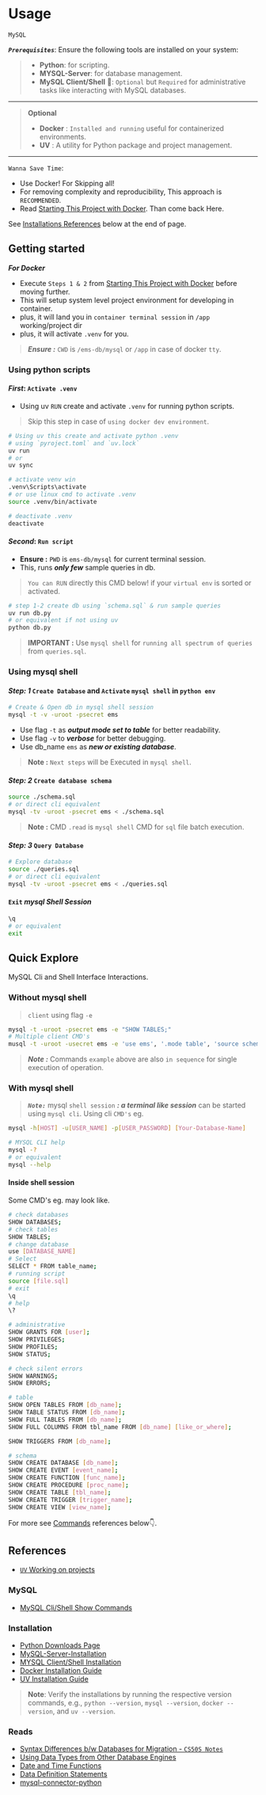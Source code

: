 # Usage

`MySQL`

***`Prerequisites`***:
Ensure the following tools are installed on your system:

>- **Python**: for scripting.
>- **MYSQL-Server**: for database management.
>- **MySQL Client/Shell** 🌟: `Optional` but `Required` for administrative tasks like interacting with MySQL databases.

---
> **Optional**
>
>- **Docker** : `Installed and running` useful for containerized environments.
>- **UV** : A utility for Python package and project management.

---
`Wanna Save Time`:

- Use Docker! For Skipping all!
- For removing complexity and reproducibility, This approach is `RECOMMENDED`.
- Read [Starting This Project with Docker](README.Docker.md). Than come back Here.

See [Installations References](#installation) below at the end of page.

## Getting started

***For Docker***

- Execute `Steps 1 & 2` from [Starting This Project with Docker](README.Docker.md#step-1) before moving further.
- This will setup system level project environment for developing in container.
- plus, it will land you in `container terminal session` in `/app` working/project dir
- plus, it will activate `.venv` for you.

> ***Ensure :*** `CWD` is `/ems-db/mysql` or `/app` in case of docker `tty`.

### Using python scripts

#### ***First***: `Activate .venv`

- Using uv `RUN` create and activate `.venv` for running python scripts.

> Skip this step in case of `using docker dev environment`.  

```sh
# Using uv this create and activate python .venv
# using `pyroject.toml` and `uv.lock`
uv run
# or 
uv sync

# activate venv win
.venv\Scripts\activate
# or use linux cmd to activate .venv
source .venv/bin/activate

# deactivate .venv
deactivate
```

#### ***Second***: `Run script`

- **Ensure :** `PWD` is `ems-db/mysql` for current terminal session.
- This, runs ***only few*** sample queries in db.

> `You can RUN` directly this CMD below! if your `virtual env` is sorted or activated.

```py
# step 1-2 create db using `schema.sql` & run sample queries
uv run db.py
# or equivalent if not using uv
python db.py
```

> **IMPORTANT :** Use `mysql shell` for `running all spectrum of queries` from `queries.sql`.

### Using mysql shell

#### ***Step: 1*** `Create Database` and `Activate` `mysql shell` in `python env`

```sh
# Create & Open db in mysql shell session
mysql -t -v -uroot -psecret ems
```

- Use flag `-t` as ***output mode set to table*** for better readability.
- Use flag `-v` to ***verbose*** for better debugging.
- Use db_name `ems` as ***new or existing database***.

> **Note :** `Next steps` will be Executed in `mysql shell`.

#### ***Step: 2*** `Create database schema`

```sh title="mysql shell"
source ./schema.sql
# or direct cli equivalent
mysql -tv -uroot -psecret ems < ./schema.sql
```

> **Note :** CMD `.read` is `mysql shell` CMD for `sql` file batch execution.

#### ***Step: 3*** `Query Database`

```sh title="mysql shell"
# Explore database
source ./queries.sql
# or direct cli equivalent
mysql -tv -uroot -psecret ems < ./queries.sql
```

#### `Exit` ***mysql Shell Session***

```sh title="mysql shell"
\q
# or equivalent
exit
```

## Quick Explore

MySQL Cli and Shell Interface Interactions.

### Without mysql shell

> `client` using flag `-e`

```sh
mysql -t -uroot -psecret ems -e "SHOW TABLES;"
# Multiple client CMD's
musql -t -uroot -usecret ems -e 'use ems', '.mode table', 'source schema.sql', 'source queries.sql', 'show databases', 'show tables', '.schema', 'SELECT * FROM `students`', '\q'
```

> ***Note :*** Commands `example` above are also `in sequence` for single execution of operation.

### With mysql shell

> ***`Note:`*** mysql `shell session` ***: a terminal like session*** can be started using `mysql cli`. Using cli `CMD's` eg.

```sh title="mysql-shell"
mysql -h[HOST] -u[USER_NAME] -p[USER_PASSWORD] [Your-Database-Name]
```

```sh title="mysql-cli-help"
# MYSQL CLI help
mysql -?
# or equivalent
mysql --help
```

#### Inside shell session

Some CMD's eg. may look like.

```sh title="mysql-shell"
# check databases
SHOW DATABASES;
# check tables
SHOW TABLES;
# change database
use [DATABASE_NAME]
# Select
SELECT * FROM table_name;
# running script
source [file.sql]
# exit
\q
# help
\?

# administrative
SHOW GRANTS FOR [user];
SHOW PRIVILEGES;
SHOW PROFILES;
SHOW STATUS;

# check silent errors
SHOW WARNINGS;
SHOW ERRORS;

# table
SHOW OPEN TABLES FROM [db_name];
SHOW TABLE STATUS FROM [db_name];
SHOW FULL TABLES FROM [db_name];
SHOW FULL COLUMNS FROM tbl_name FROM [db_name] [like_or_where];

SHOW TRIGGERS FROM [db_name];

# schema
SHOW CREATE DATABASE [db_name];
SHOW CREATE EVENT [event_name];
SHOW CREATE FUNCTION [func_name];
SHOW CREATE PROCEDURE [proc_name];
SHOW CREATE TABLE [tbl_name];
SHOW CREATE TRIGGER [trigger_name];
SHOW CREATE VIEW [view_name];
```

For more see [Commands](#mysql) references below👇.

## References

- [`UV` Working on projects](https://docs.astral.sh/uv/guides/projects/)

### MySQL

- [MySQL Cli/Shell Show Commands](https://dev.mysql.com/doc/refman/8.0/en/show.html)

### Installation

- [Python Downloads Page](https://www.python.org/downloads/)
- [MySQL-Server-Installation](https://dev.mysql.com/doc/refman/8.4/en/installing.html)
- [MYSQL Client/Shell Installation](https://dev.mysql.com/doc/mysql-shell/8.4/en/mysql-shell-install.html)
- [Docker Installation Guide](https://docs.docker.com/get-docker/)
- [UV Installation Guide](https://docs.astral.sh/uv/getting-started/installation/)

> **Note**: Verify the installations by running the respective version commands, e.g., `python --version`, `mysql --version`, `docker --version`, and `uv --version`.

### Reads

- [Syntax Differences b/w Databases for Migration - `CS50S Notes`](https://cs50.harvard.edu/sql/2024/notes/6/#mysql)
- [Using Data Types from Other Database Engines](https://dev.mysql.com/doc/refman/8.0/en/other-vendor-data-types.html)
- [Date and Time Functions](https://dev.mysql.com/doc/refman/8.0/en/date-and-time-functions.html)
- [Data Definition Statements](https://dev.mysql.com/doc/refman/8.0/en/sql-data-definition-statements.html)
- [mysql-connector-python](https://dev.mysql.com/doc/connector-python/en/connector-python-example-connecting.html)
